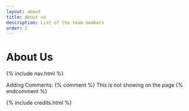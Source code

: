 ```yaml
---
layout: about
title: About us
description: List of the team members
order: 2
---
```


# About Us

{% include nav.html %}

Adding Comments: {% comment %} This is not showing on the page {% endcomment %}

{% include credits.html %}